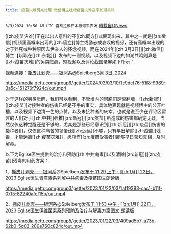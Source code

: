 ```yaml
---
title: 疫苗灾难另类觉醒:微信博主吐槽疫苗灾难迎来如潮共鸣
---
```

`3/3/2024 10:50 AM UTC 喜马拉雅日本银河系农场` [轉載自GNews](https://gnews.org/articles/2360791)

[[zh:疫苗灾难]]正在以出人意料的不[[zh:同方]]式展现出来，其中之一就是[[zh:微信]]视频里高概率出现的[[zh:癌症]]博主或励志或哀叹的视频，还有高概率出现的对于猝死或种种原因去世亲人的怀念视频，而在2024年[[zh:3月3日]][[zh:微信]]博主【琪琪在[[zh:东北]]】发布的一则视频，以及视频下边的如潮共鸣则算是[[zh:疫苗灾难]]的另类觉醒，短视频以及评论截图录屏如下所示：

视频连接：[撕皮儿剥壳——银河系](https://gettr.com/user/spielberg)@Spielberg[3月 3日, 2024](https://gettr.com/post/p31e6g19092)

https://media.gettr.com/group6/getter/2024/03/03/10/1c9dcf76-51f8-9969-3a5c-151276f7924c/out.mp4  

对于这样的另类觉醒，我们可以看到，不管墙内的同胞们是否翻墙，[[zh:新冠]][[zh:疫苗]]对接种者的伤害已经是不争的事实，具体地表现就是视频博主的公开吐槽，以及视频下边清一色的点赞，以及未接种者的庆幸。也就是说至少在评论区留言的人们对于[[zh:中共]]强推[[zh:新冠]][[zh:疫苗]]所造成的伤害都确定无疑，当然仅仅这种觉醒还是不够的，尤其是那些已经意识到[[zh:新冠]][[zh:疫苗]]伤害的接种者们，仅仅这种痛苦的领悟还[[zh:远远]]不够，只有早日解除[[zh:疫苗]]残毒，才能远离[[zh:疫苗灾难]]，愿所有[[zh:疫苗受害者]]能够早日获知真相，及时解毒。

以下为Eglise医生提供的治疗和预防[[zh:中共病毒]]以及清除[[zh:新冠]][[zh:疫苗]]残毒的用药方案：

1、[撕皮儿剥壳——银河系](https://gettr.com/user/spielberg)@Spielberg[发布于 11:29 上午 · [[zh:1月]] 22日， 2023](https://gettr.com/post/p25ue5o6328) [Eglise医生青蒿素系列解中共病毒及疫苗图文朗读版](https://gettr.com/post/p25ue5o6328) 

https://media.gettr.com/group3/getter/2023/01/22/03/1af19393-cac1-b11f-07f5-82240afef15b/out.mp4

2、[撕皮儿剥壳——银河系](https://gettr.com/user/spielberg)@Spielberg[发布于 11:53 中午 · [[zh:1月]] 22日， 2023](https://gettr.com/post/p25uo3m5942) [Eglise医生伊维菌素系列预防及治疗与解毒方案图文 朗读版](https://gettr.com/post/p25uo3m5942)

https://media.gettr.com/group5/getter/2023/01/22/03/409ad5b7-a73b-62b0-5c03-200e760c824c/out.mp4

